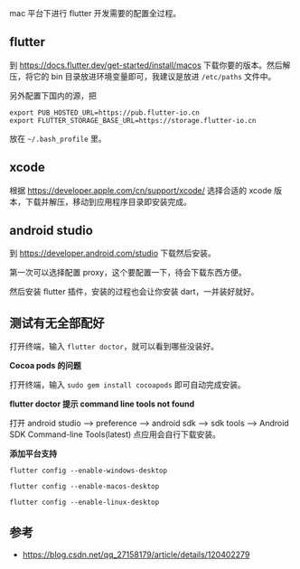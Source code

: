mac 平台下进行 flutter 开发需要的配置全过程。

## flutter

到 https://docs.flutter.dev/get-started/install/macos 下载你要的版本。然后解压，将它的 bin 目录放进环境变量即可，我建议是放进 `/etc/paths` 文件中。

另外配置下国内的源，把

```
export PUB_HOSTED_URL=https://pub.flutter-io.cn
export FLUTTER_STORAGE_BASE_URL=https://storage.flutter-io.cn
```

放在 `~/.bash_profile` 里。

## xcode

根据 https://developer.apple.com/cn/support/xcode/ 选择合适的 xcode 版本，下载并解压，移动到应用程序目录即安装完成。

## android studio

到 https://developer.android.com/studio 下载然后安装。

第一次可以选择配置 proxy，这个要配置一下，待会下载东西方便。

然后安装 flutter 插件，安装的过程也会让你安装 dart，一并装好就好。

## 测试有无全部配好

打开终端，输入 `flutter doctor`，就可以看到哪些没装好。

**Cocoa pods 的问题**

打开终端，输入 `sudo gem install cocoapods` 即可自动完成安装。

**flutter doctor 提示 command line tools not found**

打开 android studio —> preference —> android sdk —> sdk tools —> Android SDK Command-line Tools(latest) 点应用会自行下载安装。

**添加平台支持**

```
flutter config --enable-windows-desktop  

flutter config --enable-macos-desktop  

flutter config --enable-linux-desktop  
```

## 参考

- https://blog.csdn.net/qq_27158179/article/details/120402279

